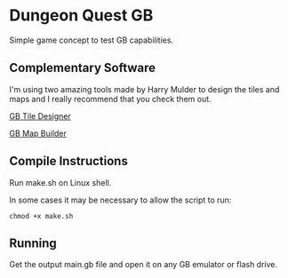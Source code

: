 # Dungeon Quest GB
Simple game concept to test GB capabilities.

## Complementary Software
I'm using two amazing tools made by Harry Mulder to design the tiles and maps and I really recommend that you check them out.

[GB Tile Designer](http://www.devrs.com/gb/hmgd/gbtd.html)


[GB Map Builder](http://www.devrs.com/gb/hmgd/gbmb.html)


## Compile Instructions

Run make.sh on Linux shell.

In some cases it may be necessary to allow the script to run:

```
chmod +x make.sh
```

## Running

Get the output main.gb file and open it on any GB emulator or flash drive.
